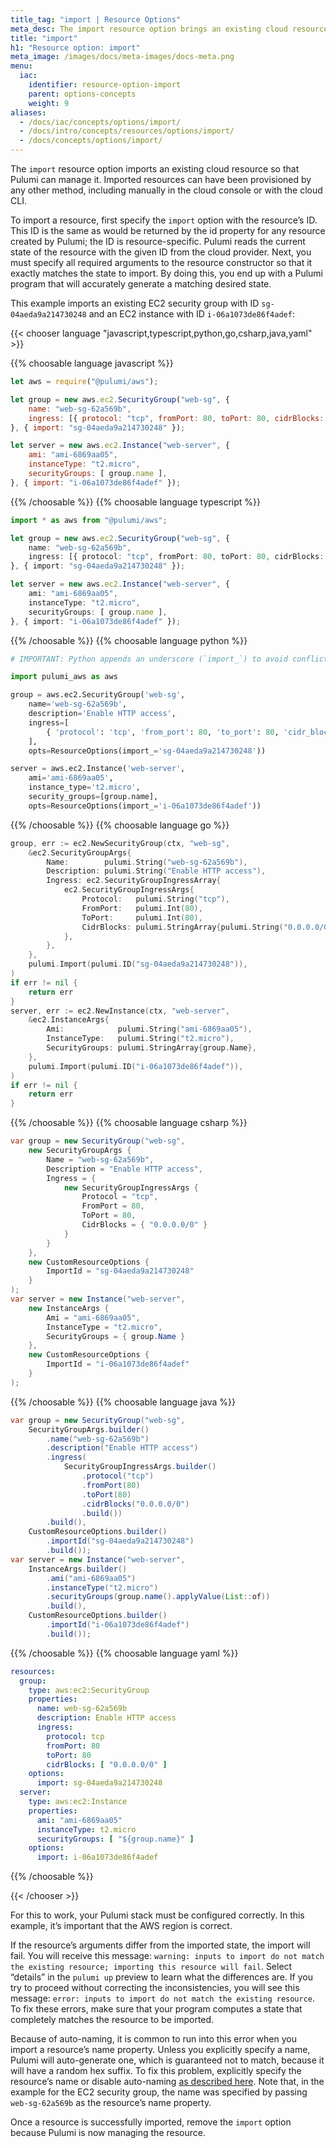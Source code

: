 ```yaml
---
title_tag: "import | Resource Options"
meta_desc: The import resource option brings an existing cloud resource into Pulumi.
title: "import"
h1: "Resource option: import"
meta_image: /images/docs/meta-images/docs-meta.png
menu:
  iac:
    identifier: resource-option-import
    parent: options-concepts
    weight: 9
aliases:
  - /docs/iac/concepts/options/import/
  - /docs/intro/concepts/resources/options/import/
  - /docs/concepts/options/import/
---
```


The `import` resource option imports an existing cloud resource so that Pulumi can manage it. Imported resources can have been provisioned by any other method, including manually in the cloud console or with the cloud CLI.

To import a resource, first specify the `import` option with the resource’s ID. This ID is the same as would be returned by the id property for any resource created by Pulumi; the ID is resource-specific. Pulumi reads the current state of the resource with the given ID from the cloud provider. Next, you must specify all required arguments to the resource constructor so that it exactly matches the state to import. By doing this, you end up with a Pulumi program that will accurately generate a matching desired state.

This example imports an existing EC2 security group with ID `sg-04aeda9a214730248` and an EC2 instance with ID `i-06a1073de86f4adef`:

{{< chooser language "javascript,typescript,python,go,csharp,java,yaml" >}}

{{% choosable language javascript %}}

```javascript
let aws = require("@pulumi/aws");

let group = new aws.ec2.SecurityGroup("web-sg", {
    name: "web-sg-62a569b",
    ingress: [{ protocol: "tcp", fromPort: 80, toPort: 80, cidrBlocks: ["0.0.0.0/0"] }],
}, { import: "sg-04aeda9a214730248" });

let server = new aws.ec2.Instance("web-server", {
    ami: "ami-6869aa05",
    instanceType: "t2.micro",
    securityGroups: [ group.name ],
}, { import: "i-06a1073de86f4adef" });
```

{{% /choosable %}}
{{% choosable language typescript %}}

```typescript
import * as aws from "@pulumi/aws";

let group = new aws.ec2.SecurityGroup("web-sg", {
    name: "web-sg-62a569b",
    ingress: [{ protocol: "tcp", fromPort: 80, toPort: 80, cidrBlocks: ["0.0.0.0/0"] }],
}, { import: "sg-04aeda9a214730248" });

let server = new aws.ec2.Instance("web-server", {
    ami: "ami-6869aa05",
    instanceType: "t2.micro",
    securityGroups: [ group.name ],
}, { import: "i-06a1073de86f4adef" });
```

{{% /choosable %}}
{{% choosable language python %}}

```python
# IMPORTANT: Python appends an underscore (`import_`) to avoid conflicting with the keyword.

import pulumi_aws as aws

group = aws.ec2.SecurityGroup('web-sg',
    name='web-sg-62a569b',
    description='Enable HTTP access',
    ingress=[
        { 'protocol': 'tcp', 'from_port': 80, 'to_port': 80, 'cidr_blocks': ['0.0.0.0/0'] }
    ],
    opts=ResourceOptions(import_='sg-04aeda9a214730248'))

server = aws.ec2.Instance('web-server',
    ami='ami-6869aa05',
    instance_type='t2.micro',
    security_groups=[group.name],
    opts=ResourceOptions(import_='i-06a1073de86f4adef'))
```

{{% /choosable %}}
{{% choosable language go %}}

```go
group, err := ec2.NewSecurityGroup(ctx, "web-sg",
    &ec2.SecurityGroupArgs{
        Name:        pulumi.String("web-sg-62a569b"),
        Description: pulumi.String("Enable HTTP access"),
        Ingress: ec2.SecurityGroupIngressArray{
            ec2.SecurityGroupIngressArgs{
                Protocol:   pulumi.String("tcp"),
                FromPort:   pulumi.Int(80),
                ToPort:     pulumi.Int(80),
                CidrBlocks: pulumi.StringArray{pulumi.String("0.0.0.0/0")},
            },
        },
    },
    pulumi.Import(pulumi.ID("sg-04aeda9a214730248")),
)
if err != nil {
    return err
}
server, err := ec2.NewInstance(ctx, "web-server",
    &ec2.InstanceArgs{
        Ami:            pulumi.String("ami-6869aa05"),
        InstanceType:   pulumi.String("t2.micro"),
        SecurityGroups: pulumi.StringArray{group.Name},
    },
    pulumi.Import(pulumi.ID("i-06a1073de86f4adef")),
)
if err != nil {
    return err
}
```

{{% /choosable %}}
{{% choosable language csharp %}}

```csharp
var group = new SecurityGroup("web-sg",
    new SecurityGroupArgs {
        Name = "web-sg-62a569b",
        Description = "Enable HTTP access",
        Ingress = {
            new SecurityGroupIngressArgs {
                Protocol = "tcp",
                FromPort = 80,
                ToPort = 80,
                CidrBlocks = { "0.0.0.0/0" }
            }
        }
    },
    new CustomResourceOptions {
        ImportId = "sg-04aeda9a214730248"
    }
);
var server = new Instance("web-server",
    new InstanceArgs {
        Ami = "ami-6869aa05",
        InstanceType = "t2.micro",
        SecurityGroups = { group.Name }
    },
    new CustomResourceOptions {
        ImportId = "i-06a1073de86f4adef"
    }
);
```

{{% /choosable %}}
{{% choosable language java %}}

```java
var group = new SecurityGroup("web-sg",
    SecurityGroupArgs.builder()
        .name("web-sg-62a569b")
        .description("Enable HTTP access")
        .ingress(
            SecurityGroupIngressArgs.builder()
                .protocol("tcp")
                .fromPort(80)
                .toPort(80)
                .cidrBlocks("0.0.0.0/0")
                .build())
        .build(),
    CustomResourceOptions.builder()
        .importId("sg-04aeda9a214730248")
        .build());
var server = new Instance("web-server",
    InstanceArgs.builder()
        .ami("ami-6869aa05")
        .instanceType("t2.micro")
        .securityGroups(group.name().applyValue(List::of))
        .build(),
    CustomResourceOptions.builder()
        .importId("i-06a1073de86f4adef")
        .build());
```

{{% /choosable %}}
{{% choosable language yaml %}}

```yaml
resources:
  group:
    type: aws:ec2:SecurityGroup
    properties:
      name: web-sg-62a569b
      description: Enable HTTP access
      ingress:
        protocol: tcp
        fromPort: 80
        toPort: 80
        cidrBlocks: [ "0.0.0.0/0" ]
    options:
      import: sg-04aeda9a214730248
  server:
    type: aws:ec2:Instance
    properties:
      ami: "ami-6869aa05"
      instanceType: t2.micro
      securityGroups: [ "${group.name}" ]
    options:
      import: i-06a1073de86f4adef
```

{{% /choosable %}}

{{< /chooser >}}

For this to work, your Pulumi stack must be configured correctly. In this example, it’s important that the AWS region is correct.

If the resource’s arguments differ from the imported state, the import will fail. You will receive this message: `warning: inputs to import do not match the existing resource; importing this resource will fail`. Select “details” in the `pulumi up` preview to learn what the differences are. If you try to proceed without correcting the inconsistencies, you will see this message: `error: inputs to import do not match the existing resource`. To fix these errors, make sure that your program computes a state that completely matches the resource to be imported.

Because of auto-naming, it is common to run into this error when you import a resource’s name property. Unless you explicitly specify a name, Pulumi will auto-generate one, which is guaranteed not to match, because it will have a random hex suffix. To fix this problem, explicitly specify the resource’s name or disable auto-naming [as described here](/docs/iac/concepts/resources/names/#autonaming-configuration). Note that, in the example for the EC2 security group, the name was specified by passing `web-sg-62a569b` as the resource’s name property.

Once a resource is successfully imported, remove the `import` option because Pulumi is now managing the resource.
